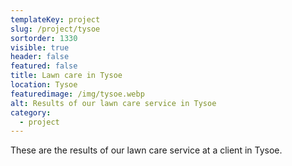 ```yaml
---
templateKey: project
slug: /project/tysoe
sortorder: 1330
visible: true
header: false
featured: false
title: Lawn care in Tysoe
location: Tysoe
featuredimage: /img/tysoe.webp
alt: Results of our lawn care service in Tysoe
category:
  - project
---
```

These are the results of our lawn care service at a client in Tysoe.


